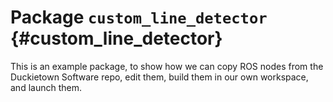 # Package `custom_line_detector` {#custom_line_detector}

<move-here src='#line_detector-autogenerated'/>

This is an example package, to show how we can copy ROS nodes from the Duckietown Software repo, edit them, build them in our own workspace, and launch them.
